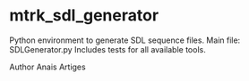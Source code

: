 # mtrk_sdl_generator
Python environment to generate SDL sequence files.
Main file: SDLGenerator.py
Includes tests for all available tools. 

Author Anais Artiges